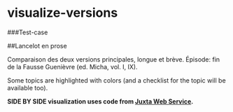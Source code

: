 # visualize-versions

###Test-case

##Lancelot en prose

Comparaison des deux versions principales, longue et brève. Épisode: fin de la Fausse Guenièvre (ed. Micha, vol. I, IX).

Some topics are highlighted with colors (and a checklist  for the topic will be available too).

**SIDE BY SIDE visualization uses code from [Juxta Web Service](https://github.com/performant-software/juxta-service).**
